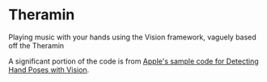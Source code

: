 # Theramin

Playing music with your hands using the Vision framework, vaguely based off the Theramin

A significant portion of the code is from [Apple's sample code for Detecting Hand Poses with Vision](https://developer.apple.com/documentation/vision/detecting_hand_poses_with_vision).
